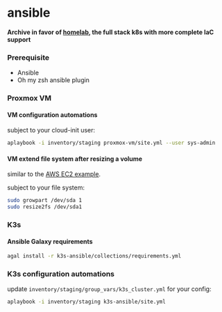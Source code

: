 # ansible

**Archive in favor of [homelab](https://github.com/XuhuiSun95/homelab), the full
stack k8s with more complete IaC support**

### Prerequisite
- Ansible
- Oh my zsh ansible plugin

### Proxmox VM
#### VM configuration automations
subject to your cloud-init user:
```bash
aplaybook -i inventory/staging proxmox-vm/site.yml --user sys-admin
```

#### VM extend file system after resizing a volume
similar to the [AWS EC2 example](https://docs.aws.amazon.com/AWSEC2/latest/UserGuide/recognize-expanded-volume-linux.html).

subject to your file system:
```bash
sudo growpart /dev/sda 1
sudo resize2fs /dev/sda1
```

### K3s
#### Ansible Galaxy requirements
```bash
agal install -r k3s-ansible/collections/requirements.yml
```

### K3s configuration automations
update `inventory/staging/group_vars/k3s_cluster.yml` for your config:
```bash
aplaybook -i inventory/staging k3s-ansible/site.yml
```
